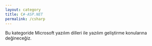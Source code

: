 ```yaml
---
layout: category
title: C#-ASP.NET
permalink: /csharp
---
```


<div class="message">
  Bu kategoride Microsoft yazılım dilleri ile yazılım geliştirme konularına değineceğiz. 
</div>
